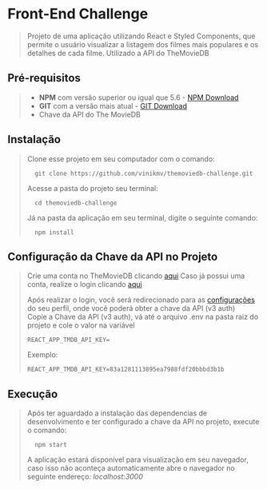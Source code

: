 # Front-End Challenge
> Projeto de uma aplicação utilizando React e Styled Components, que permite o usuário visualizar a listagem dos filmes mais populares e os detalhes de cada filme.
> Utilizado a API do TheMovieDB

## Pré-requisitos
> - **NPM** com versão superior ou igual que 5.6 - [NPM Download](https://www.npmjs.com/package/download)
> - **GIT** com a versão mais atual - [GIT Download](https://git-scm.com/downloads)
> - Chave da API do The MovieDB

## Instalação
> Clone esse projeto em seu computador com o comando:
> ```
> 	git clone https://github.com/vinikmv/themoviedb-challenge.git
> ```
> Acesse a pasta do projeto seu terminal:
> ```
> 	cd themoviedb-challenge
> ```
> Já na pasta da aplicação em seu terminal, digite o seguinte comando:
> ```
> 	npm install
> ```

## Configuração da Chave da API no Projeto
> Crie uma conta no TheMovieDB clicando [aqui](https://www.themoviedb.org/signup)
> Caso já possui uma conta, realize o login clicando [aqui](https://www.themoviedb.org/login)
> 
> Após realizar o login, você será redirecionado para as [configurações](https://www.themoviedb.org/settings/api) do seu perfil, onde você poderá obter a chave da API (v3 auth)  
> Copie a Chave da API (v3 auth), vá até o arquivo .env na pasta raiz do projeto e cole o valor na variável
>```
>REACT_APP_TMDB_API_KEY=
>```
>Exemplo:
>```
>REACT_APP_TMDB_API_KEY=83a1281113895ea7988fdf20bbbd3b1b
>```
>
## Execução
> Após ter aguardado a instalação das dependencias de desenvolvimento e ter configurado a chave da API no projeto, execute o comando:
> ```
> 	npm start
> ```
> A aplicação estará disponível para visualização em seu navegador, caso isso não aconteça automaticamente abre o navegador no seguinte endereço: _localhost:3000_

